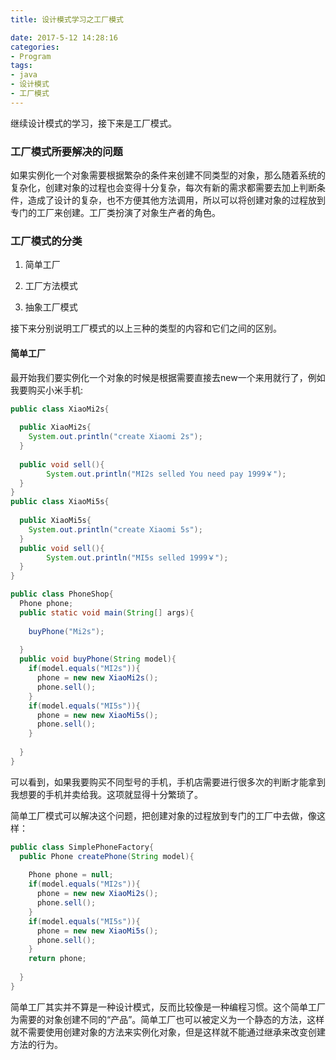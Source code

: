 ```yaml
---
title: 设计模式学习之工厂模式

date: 2017-5-12 14:28:16
categories:
- Program
tags:
- java
- 设计模式
- 工厂模式
---
```


继续设计模式的学习，接下来是工厂模式。

### 工厂模式所要解决的问题

如果实例化一个对象需要根据繁杂的条件来创建不同类型的对象，那么随着系统的复杂化，创建对象的过程也会变得十分复杂，每次有新的需求都需要去加上判断条件，造成了设计的复杂，也不方便其他方法调用，所以可以将创建对象的过程放到专门的工厂来创建。工厂类扮演了对象生产者的角色。

### 工厂模式的分类

1. 简单工厂

2. 工厂方法模式

3. 抽象工厂模式

<!-- more -->

接下来分别说明工厂模式的以上三种的类型的内容和它们之间的区别。

#### 简单工厂

最开始我们要实例化一个对象的时候是根据需要直接去new一个来用就行了，例如我要购买小米手机:

```java
public class XiaoMi2s{
  
  public XiaoMi2s{
    System.out.println("create Xiaomi 2s");
  }
  
  public void sell(){
        System.out.println("MI2s selled You need pay 1999￥");
  }
}
public class XiaoMi5s{
  
  public XiaoMi5s{
    System.out.println("create Xiaomi 5s");
  }
  public void sell(){
        System.out.println("MI5s selled 1999￥");
  }
}

public class PhoneShop{
  Phone phone;
  public static void main(String[] args){
    
    buyPhone("Mi2s");
    
  }
  public void buyPhone(String model){
    if(model.equals("MI2s")){
      phone = new new XiaoMi2s();
      phone.sell();
    }
    if(model.equals("MI5s")){
      phone = new new XiaoMi5s();
      phone.sell();
    }
    
  }
}

```

可以看到，如果我要购买不同型号的手机，手机店需要进行很多次的判断才能拿到我想要的手机并卖给我。这项就显得十分繁琐了。

简单工厂模式可以解决这个问题，把创建对象的过程放到专门的工厂中去做，像这样：

```java
public class SimplePhoneFactory{
  public Phone createPhone(String model){
    
    Phone phone = null;
    if(model.equals("MI2s")){
      phone = new new XiaoMi2s();
      phone.sell();
    }
    if(model.equals("MI5s")){
      phone = new new XiaoMi5s();
      phone.sell();
    }
    return phone;
    
  }
}
```

简单工厂其实并不算是一种设计模式，反而比较像是一种编程习惯。这个简单工厂为需要的对象创建不同的“产品”。简单工厂也可以被定义为一个静态的方法，这样就不需要使用创建对象的方法来实例化对象，但是这样就不能通过继承来改变创建方法的行为。

